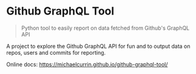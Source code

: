 # Github GraphQL Tool
> Python tool to easily report on data fetched from Github's GraphQL API

A project to explore the Github GraphQL API for fun and to output data on repos, users and commits for reporting.

Online docs: https://michaelcurrin.github.io/github-graphql-tool/
